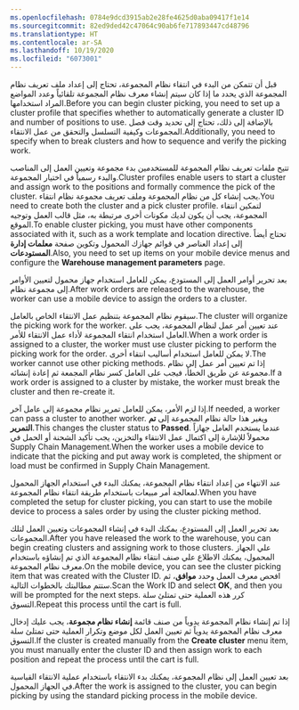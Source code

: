```yaml
---
ms.openlocfilehash: 0784e9dcd3915ab2e28fe4625d0aba09417f1e14
ms.sourcegitcommit: 82ed9ded42c47064c90ab6fe717893447cd48796
ms.translationtype: HT
ms.contentlocale: ar-SA
ms.lasthandoff: 10/19/2020
ms.locfileid: "6073001"
---
```

<span data-ttu-id="564fe-101">قبل أن تتمكن من البدء في انتقاء نظام المجموعة، تحتاج إلى إعداد ملف تعريف نظام المجموعة الذي يحدد ما إذا كان سيتم إنشاء معرف نظام المجموعة تلقائياً وعدد المواضع المراد استخدامها.</span><span class="sxs-lookup"><span data-stu-id="564fe-101">Before you can begin cluster picking, you need to set up a cluster profile that specifies whether to automatically generate a cluster ID and number of positions to use.</span></span> <span data-ttu-id="564fe-102">بالإضافة إلى ذلك، تحتاج إلى تحديد وقت فصل المجموعات وكيفية التسلسل والتحقق من عمل الانتقاء.</span><span class="sxs-lookup"><span data-stu-id="564fe-102">Additionally, you need to specify when to break clusters and how to sequence and verify the picking work.</span></span>
 
<span data-ttu-id="564fe-103">تتيح ملفات تعريف نظام المجموعة للمستخدمين بدء مجموعة وتعيين العمل إلى المناصب والبدء رسمياً في اختيار المجموعة.</span><span class="sxs-lookup"><span data-stu-id="564fe-103">Cluster profiles enable users to start a cluster and assign work to the positions and formally commence the pick of the cluster.</span></span> <span data-ttu-id="564fe-104">يجب إنشاء كل من نظام المجموعة وملف تعريف مجموعة نظام انتقاء.</span><span class="sxs-lookup"><span data-stu-id="564fe-104">You need to create both the cluster and a pick cluster profile.</span></span> <span data-ttu-id="564fe-105">لتمكين انتقاء المجموعة، يجب أن يكون لديك مكونات أخرى مرتبطة به، مثل قالب العمل وتوجيه الموقع.</span><span class="sxs-lookup"><span data-stu-id="564fe-105">To enable cluster picking, you must have other components associated with it, such as a work template and location directive.</span></span> <span data-ttu-id="564fe-106">تحتاج أيضاً إلى إعداد العناصر في قوائم جهازك المحمول وتكوين صفحة **معلمات إدارة المستودعات**.</span><span class="sxs-lookup"><span data-stu-id="564fe-106">Also, you need to set up items on your mobile device menus and configure the **Warehouse management parameters** page.</span></span>

<span data-ttu-id="564fe-107">بعد تحرير أوامر العمل إلى المستودع، يمكن للعامل استخدام جهاز محمول لتعيين الأوامر إلى مجموعة نظام.</span><span class="sxs-lookup"><span data-stu-id="564fe-107">After work orders are released to the warehouse, the worker can use a mobile device to assign the orders to a cluster.</span></span>

<span data-ttu-id="564fe-108">سيقوم نظام المجموعة بتنظيم عمل الانتقاء الخاص بالعامل.</span><span class="sxs-lookup"><span data-stu-id="564fe-108">The cluster will organize the picking work for the worker.</span></span> <span data-ttu-id="564fe-109">عند تعيين أمر عمل لنظام المجموعة، يجب على العامل استخدام انتقاء المجموعة لأداء عمل الانتقاء للأمر.</span><span class="sxs-lookup"><span data-stu-id="564fe-109">When a work order is assigned to a cluster, the worker must use cluster picking to perform the picking work for the order.</span></span> <span data-ttu-id="564fe-110">لا يمكن للعامل استخدام أساليب انتقاء أخرى.</span><span class="sxs-lookup"><span data-stu-id="564fe-110">The worker cannot use other picking methods.</span></span> <span data-ttu-id="564fe-111">إذا تم تعيين أمر عمل إلى نظام مجموعة عن طريق الخطأ، فيجب على العامل كسر نظام المجمعة ثم إعادة إنشائه.</span><span class="sxs-lookup"><span data-stu-id="564fe-111">If a work order is assigned to a cluster by mistake, the worker must break the cluster and then re-create it.</span></span>

<span data-ttu-id="564fe-112">إذا لزم الأمر، يمكن للعامل تمرير نظام مجموعة إلى عامل آخر.</span><span class="sxs-lookup"><span data-stu-id="564fe-112">If needed, a worker can pass a cluster to another worker.</span></span> <span data-ttu-id="564fe-113">ويغير هذا حالة نظام المجموعة إلى **تم التمرير**.</span><span class="sxs-lookup"><span data-stu-id="564fe-113">This changes the cluster status to **Passed**.</span></span> <span data-ttu-id="564fe-114">عندما يستخدم العامل جهازاً محمولاً للإشارة إلى اكتمال عمل الانتقاء والتخزين، يجب تأكيد الشحنة أو الحمل في Supply Chain Management.</span><span class="sxs-lookup"><span data-stu-id="564fe-114">When the worker uses a mobile device to indicate that the picking and put away work is completed, the shipment or load must be confirmed in Supply Chain Management.</span></span>

<span data-ttu-id="564fe-115">عند الانتهاء من إعداد انتقاء نظام المجموعة، يمكنك البدء في استخدام الجهاز المحمول لمعالجة أمر مبيعات باستخدام طريقة انتقاء نظام المجموعة.</span><span class="sxs-lookup"><span data-stu-id="564fe-115">When you have completed the setup for cluster picking, you can start to use the mobile device to process a sales order by using the cluster picking method.</span></span>

<span data-ttu-id="564fe-116">بعد تحرير العمل إلى المستودع، يمكنك البدء في إنشاء المجموعات وتعيين العمل لتلك المجموعات.</span><span class="sxs-lookup"><span data-stu-id="564fe-116">After you have released the work to the warehouse, you can begin creating clusters and assigning work to those clusters.</span></span> <span data-ttu-id="564fe-117">علي الجهاز المحمول، يمكنك الاطلاع علي صنف انتقاء نظام المجموعة الذي تم إنشاؤه باستخدام معرف نظام المجموعة.</span><span class="sxs-lookup"><span data-stu-id="564fe-117">On the mobile device, you can see the cluster picking item that was created with the Cluster ID.</span></span>
<span data-ttu-id="564fe-118">افحص معرف العمل وحدد **موافق**، ثم ستتم مطالبتك بالخطوات التالية.</span><span class="sxs-lookup"><span data-stu-id="564fe-118">Scan the Work ID and select **OK**, and then you will be prompted for the next steps.</span></span> <span data-ttu-id="564fe-119">كرر هذه العملية حتى تمتلئ سلة التسوق.</span><span class="sxs-lookup"><span data-stu-id="564fe-119">Repeat this process until the cart is full.</span></span>

<span data-ttu-id="564fe-120">إذا تم إنشاء نظام المجموعة يدوياً من صنف قائمة **إنشاء نظام مجموعة**، يجب عليك إدخال معرف نظام المجموعة يدوياً ثم تعيين العمل لكل موضع وتكرار العملية حتى تمتلئ سلة التسوق.</span><span class="sxs-lookup"><span data-stu-id="564fe-120">If the cluster is created manually from the **Create cluster** menu item, you must manually enter the cluster ID and then assign work to each position and repeat the process until the cart is full.</span></span>

<span data-ttu-id="564fe-121">بعد تعيين العمل إلى نظام المجموعة، يمكنك بدء الانتقاء باستخدام عملية الانتقاء القياسية في الجهاز المحمول.</span><span class="sxs-lookup"><span data-stu-id="564fe-121">After the work is assigned to the cluster, you can begin picking by using the standard picking process in the mobile device.</span></span> 
